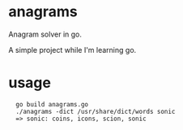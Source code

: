 # anagrams

Anagram solver in go.

A simple project while I'm learning go.

# usage

      go build anagrams.go
      ./anagrams -dict /usr/share/dict/words sonic
      => sonic: coins, icons, scion, sonic
